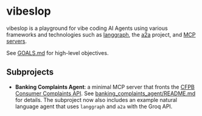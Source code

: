 # vibeslop

vibeslop is a playground for vibe coding AI Agents using various frameworks and technologies such as [langgraph](https://github.com/), the [a2a](https://github.com/) project, and [MCP servers](https://github.com/).

See [GOALS.md](GOALS.md) for high-level objectives.

## Subprojects

- **Banking Complaints Agent**: a minimal MCP server that fronts the [CFPB Consumer Complaints API](https://www.consumerfinance.gov/data-research/consumer-complaints/search/api/v1/). See [banking_complaints_agent/README.md](banking_complaints_agent/README.md) for details.
  The subproject now also includes an example natural language agent that uses
  `langgraph` and `a2a` with the Groq API.
